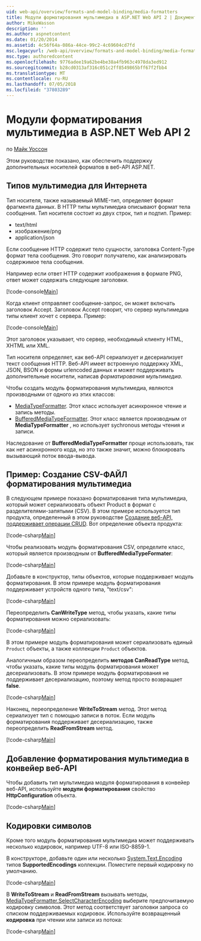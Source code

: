 ```yaml
---
uid: web-api/overview/formats-and-model-binding/media-formatters
title: Модули форматирования мультимедиа в ASP.NET Web API 2 | Документация Майкрософт
author: MikeWasson
description: ''
ms.author: aspnetcontent
ms.date: 01/20/2014
ms.assetid: 4c56f64a-086a-44ce-99c2-4c69604cd7fd
msc.legacyurl: /web-api/overview/formats-and-model-binding/media-formatters
msc.type: authoredcontent
ms.openlocfilehash: 9776adee19a62be4be38a4fb963c4978da3ed912
ms.sourcegitcommit: b28cd0313af316c051c2ff8549865bff67f2fbb4
ms.translationtype: MT
ms.contentlocale: ru-RU
ms.lasthandoff: 07/05/2018
ms.locfileid: "37803289"
---
```

<a name="media-formatters-in-aspnet-web-api-2"></a>Модули форматирования мультимедиа в ASP.NET Web API 2
====================
по [Майк Уоссон](https://github.com/MikeWasson)

Этом руководстве показано, как обеспечить поддержку дополнительных носителей форматов в веб-API ASP.NET.

## <a name="internet-media-types"></a>Типов мультимедиа для Интернета

Тип носителя, также называемый MIME-тип, определяет формат фрагмента данных. В HTTP типы мультимедиа описывают формат тела сообщения. Тип носителя состоит из двух строк, тип и подтип. Пример:

- text/html
- изображение/png
- application/json

Если сообщение HTTP содержит тело сущности, заголовка Content-Type формат тела сообщения. Это говорит получателю, как анализировать содержимое тела сообщения.

Например если ответ HTTP содержит изображения в формате PNG, ответ может содержать следующие заголовки.

[!code-console[Main](media-formatters/samples/sample1.cmd)]

Когда клиент отправляет сообщение-запрос, он может включать заголовок Accept. Заголовок Accept говорит, что сервер мультимедиа типы клиент хочет с сервера. Пример:

[!code-console[Main](media-formatters/samples/sample2.cmd)]

Этот заголовок указывает, что сервер, необходимый клиенту HTML, XHTML или XML.

Тип носителя определяет, как веб-API сериализует и десериализует текст сообщения HTTP. Веб-API имеет встроенную поддержку XML, JSON, BSON и формы urlencoded данных и может поддерживать дополнительные носители, написав *форматирования мультимедиа*.

Чтобы создать модуль форматирования мультимедиа, являются производными от одного из этих классов:

- [MediaTypeFormatter](https://msdn.microsoft.com/library/system.net.http.formatting.mediatypeformatter.aspx). Этот класс использует асинхронное чтение и запись методы.
- [BufferedMediaTypeFormatter](https://msdn.microsoft.com/library/system.net.http.formatting.bufferedmediatypeformatter.aspx). Этот класс является производным от **MediaTypeFormatter** , но использует sychronous методы чтения и записи.

Наследование от **BufferedMediaTypeFormatter** проще использовать, так как нет асинхронного кода, но это также значит, можно блокировать вызывающий поток ввода-вывода.

## <a name="example-creating-a-csv-media-formatter"></a>Пример: Создание CSV-ФАЙЛ форматирования мультимедиа

В следующем примере показано форматирования типа мультимедиа, который может сериализовать объект Product в формат с разделителями-запятыми (CSV). В этом примере используется тип продукта, определенный в этом руководстве [Создание веб-API, поддерживает операции CRUD](../older-versions/creating-a-web-api-that-supports-crud-operations.md). Вот определение объекта продукта:

[!code-csharp[Main](media-formatters/samples/sample3.cs)]

Чтобы реализовать модуль форматирования CSV, определите класс, который является производным от **BufferedMediaTypeFormater**:

[!code-csharp[Main](media-formatters/samples/sample4.cs)]

Добавьте в конструктор, типы объектов, которые поддерживает модуль форматирования. В этом примере модуль форматирования поддерживает устройств одного типа, &quot;text/csv&quot;:

[!code-csharp[Main](media-formatters/samples/sample5.cs)]

Переопределить **CanWriteType** метод, чтобы указать, какие типы форматирования можно сериализовать:

[!code-csharp[Main](media-formatters/samples/sample6.cs)]

В этом примере модуль форматирования может сериализовать единый `Product` объекты, а также коллекции `Product` объектов.

Аналогичным образом переопределить **методов CanReadType** метод, чтобы указать, какие типы модуль форматирования может десериализовать. В этом примере модуль форматирования не поддерживает десериализацию, поэтому метод просто возвращает **false**.

[!code-csharp[Main](media-formatters/samples/sample7.cs)]

Наконец, переопределение **WriteToStream** метод. Этот метод сериализует тип с помощью записи в поток. Если модуль форматирования поддерживает десериализацию, также переопределить **ReadFromStream** метод.

[!code-csharp[Main](media-formatters/samples/sample8.cs)]

## <a name="adding-a-media-formatter-to-the-web-api-pipeline"></a>Добавление форматирования мультимедиа в конвейер веб-API

Чтобы добавить тип мультимедиа модуля форматирования в конвейер веб-API, используйте **модули форматирования** свойство **HttpConfiguration** объекта.

[!code-csharp[Main](media-formatters/samples/sample9.cs)]

## <a name="character-encodings"></a>Кодировки символов

Кроме того модуль форматирования мультимедиа может поддерживать несколько кодировок, например UTF-8 или ISO-8859-1.

В конструкторе, добавьте один или несколько [System.Text.Encoding](https://msdn.microsoft.com/library/system.text.encoding.aspx) типов **SupportedEncodings** коллекции. Поместите первый кодировку по умолчанию.

[!code-csharp[Main](media-formatters/samples/sample10.cs?highlight=6-7)]

В **WriteToStream** и **ReadFromStream** вызывать методы, [MediaTypeFormatter.SelectCharacterEncoding](https://msdn.microsoft.com/library/hh969054.aspx) выберите предпочитаемую кодировку символов. Этот метод соответствует заголовки запроса со списком поддерживаемых кодировок. Используйте возвращенный **кодировка** при чтении или записи из потока:

[!code-csharp[Main](media-formatters/samples/sample11.cs?highlight=3,5)]
